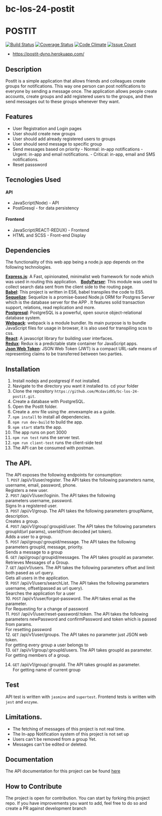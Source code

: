
# bc-los-24-postit
# POSTIT
[![Build Status](https://travis-ci.org/Mcdavid95/bc-los-24-postit.svg?branch=server)](https://travis-ci.org/Mcdavid95/bc-los-24-postit) [![Coverage Status](https://coveralls.io/repos/github/Mcdavid95/bc-los-24-postit/badge.svg?branch=defense-feedback)](https://coveralls.io/github/Mcdavid95/bc-los-24-postit?branch=defense-feedback) [![Code Climate](https://codeclimate.com/github/Mcdavid95/bc-los-24-postit/badges/gpa.svg)](https://codeclimate.com/github/Mcdavid95/bc-los-24-postit) [![Issue Count](https://codeclimate.com/github/Mcdavid95/bc-los-24-postit/badges/issue_count.svg)](https://codeclimate.com/github/Mcdavid95/bc-los-24-postit) 
- https://postit-dyno.herokuapp.com/

## Description
PostIt is a simple application that allows friends and colleagues create groups for notifications. This way one person can post notifications to everyone by sending a message once. The application allows people create accounts, create groups and add registered users to the groups, and then send messages out to these groups whenever they want.
##  Features
* User Registration and Login pages
* User should create new groups
* User should add already registered users to groups
* User should send message to specific group
* Send messages based on priority
        - Normal: in-app notifications
        - Urgent: in-app and email notifications.
        - Critical: in-app, email and SMS notifications.
* Reset passsword


## Tecnologies Used
#### API
* JavaScript(Node) - API
* PostGresql - for data persistency
#### Frontend
* JavaScript(REACT-REDUX) - Frontend
* HTML and SCSS - Front-end Display

## Dependencies

The functionality of this web app being a node.js app depends on the following technologies.

[**Express.js**](https://expressjs.com/): A Fast, opinionated, minimalist web framework for node which was used in routing this application.  
[**BodyParser**](https://babeljs.io/): This module was used to collect search data sent from the client side to the routing page.   
[**Babel**](https://babeljs.io/): This project is written in ES6, babel transpiles the code to ES5.  
[**Sequelize**](https://www.sequelizejs.com): Sequelize is a promise-based Node.js ORM for Postgres Server which is the database server for the APP . It features solid transaction support, relations, read replication and more.   
[**Postgresql**](https://www.postgresql.org/): PostgreSQL is a powerful, open source object-relational database system.  
[**Webpack**](https://webpack.js.org/): webpack is a module bundler. Its main purpose is to bundle JavaScript files for usage in browser, it is also used for transpiling scss to css.  
[**React**](https://facebook.github.io/react/): A javascript library for building user interfaces.  
[**Redux**](http://redux.js.org/): Redux is a predictable state container for JavaScript apps.   
[**Json Web Token**](https://jwt.io/): JSON Web Token (JWT) is a compact URL-safe means of representing claims to be transferred between two parties.

## Installation

1. Install nodejs and postgresql if not installed.
2. Navigate to the directory you want it installed to. cd your folder
3. Clone the repository ``` https://github.com/Mcdavid95/bc-los-24-postit.git ```.
4. Create a database with PostgreSQL.
5. Open the PostIt folder.
6. Create a .env file using the .envexample as a guide.
7. ``` npm install ``` to install all dependencies.
8. ``` npm run dev-build ``` to build the app.
9. ``` npm start ``` starts the app.
10. The app runs on port 3000
11. ``` npm run test ``` runs the server test.
12. ``` npm run client-test ``` runs the client-side test
13. The API can be consumed with postman.

## The API.
The API exposes the following endpoints for consumption:  
  1. ```POST``` /api/v1/user/register. The API takes the following parameters name, username, email, password, phone.  
    Registers a new user.  
  2. ```POST``` /api/v1/user/loginin. The API takes the following parameters username, password.  
    Signs In a registered user.  
  3. ```POST``` /api/v1/group. The API takes the following parameters groupName, description.  
    Creates a group.  
  4. ```POST``` /api/v1/group/:groupid/user. The API takes the following parameters groupId(url params), userId(from decoded jwt token).  
    Adds a user to a group.  
  5. ```POST``` /api/group/:groupid/message. The API takes the following parameters groupId, message, priority.   
    Sends a message to a group  
  6. ```GET``` /api/group/:groupid/messages. The API takes groupId as parameter.  
    Retrieves Messages of a Group.  
  7. ```GET``` /api/v1/users. The API takes the following parameters offset and limit both pased as url query.  
    Gets all users in the application.  
  9. ```POST``` /api/v1/users/searchList. The API takes the following parameters username, offset(passed as url query).  
    Searches the application for a user  
  10. ```POST``` /api/v1/user/forgot-password. The API takes email as the parameter.  
    For Requesting for a change of password  
  11. ```POST``` /api/v1/user/reset-password/:token. The API takes the following parameters newPassword and confirmPassword and token which is passed from params.  
    For resetting password   
  12. ```GET``` /api/v1/user/groups. The API takes no parameter just JSON web token.  
    For getting every group a user belongs to  
  13. ```GET``` /api/v1/group/:groupId/users. The API takes groupId as parameter.  
    For getting members of a group.
    
  14. ```GET``` /api/v1/group/:groupId. The API takes groupId as parameter.  
    For getting name of current group

## Test  
API test is written with ``` jasmine ``` and ``` supertest ```.
Frontend tests is written with ``` jest ``` and ``` enzyme ```.

## Limitations.
* The fetching of messages of this project is not real time.
* The In-app Notification system of this project is not set up
* Users can't be removed from a group Yet.
* Messages can't be edited or deleted.

## Documentation
The API documentation for this project can be found [here](http://docs.postit6.apiary.io/)

## How to Contribute
The project is open for contribution. You can start by forking this project repo. If you have improvements you want to add, feel free to do so and create a PR against development branch
